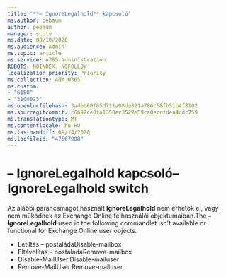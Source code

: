 ```yaml
---
title: '**– IgnoreLegalhold** kapcsoló'
ms.author: pebaum
author: pebaum
manager: scotv
ms.date: 08/10/2020
ms.audience: Admin
ms.topic: article
ms.service: o365-administration
ROBOTS: NOINDEX, NOFOLLOW
localization_priority: Priority
ms.collection: Adm_O365
ms.custom:
- "6150"
- "3100023"
ms.openlocfilehash: 3adeb60f65d711a08da821a786c68fb51b4f8102
ms.sourcegitcommit: c6692ce0fa1358ec3529e59ca0ecdfdea4cdc759
ms.translationtype: MT
ms.contentlocale: hu-HU
ms.lasthandoff: 09/14/2020
ms.locfileid: "47667988"
---
```

# <a name="ignorelegalhold-switch"></a><span data-ttu-id="8e759-102">**– IgnoreLegalhold** kapcsoló</span><span class="sxs-lookup"><span data-stu-id="8e759-102">**–IgnoreLegalhold** switch</span></span>

<span data-ttu-id="8e759-103">Az alábbi parancsmagot használt **IgnoreLegalhold** nem érhetők el, vagy nem működnek az Exchange Online felhasználói objektumaiban.</span><span class="sxs-lookup"><span data-stu-id="8e759-103">The **–IgnoreLegalhold** used in the following commandlet isn't available or functional for Exchange Online user objects.</span></span>

- <span data-ttu-id="8e759-104">Letiltás – postaláda</span><span class="sxs-lookup"><span data-stu-id="8e759-104">Disable-mailbox</span></span>
- <span data-ttu-id="8e759-105">Eltávolítás – postaláda</span><span class="sxs-lookup"><span data-stu-id="8e759-105">Remove-mailbox</span></span>
- <span data-ttu-id="8e759-106">Disable-MailUser.</span><span class="sxs-lookup"><span data-stu-id="8e759-106">Disable-mailuser</span></span>
- <span data-ttu-id="8e759-107">Remove-MailUser.</span><span class="sxs-lookup"><span data-stu-id="8e759-107">Remove-mailuser</span></span>